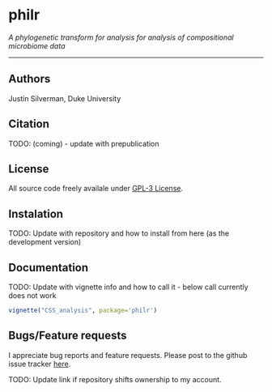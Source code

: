 # philr
*A phylogenetic transform for analysis for analysis of compositional microbiome data*

***

## Authors ##
Justin Silverman, Duke University 

## Citation ##
TODO: (coming) - update with prepublication 

## License ##
All source code freely availale under [GPL-3 License](https://www.gnu.org/licenses/gpl-3.0.en.html). 

## Instalation ##
TODO: Update with repository and how to install from here (as the development version)

## Documentation ##
TODO: Update with vignette info and how to call it - below call currently does not work
``` r
vignette("CSS_analysis", package='philr')
```

## Bugs/Feature requests ##
I appreciate bug reports and feature requests. Please post to the github issue tracker [here](https://github.com/LAD-LAB/philr/issues). 

TODO: Update link if repository shifts ownership to my account. 

